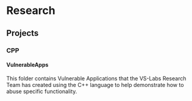 # Research
## Projects
### CPP
#### VulnerableApps

This folder contains Vulnerable Applications that the VS-Labs Research Team has created using the C++ language to help demonstrate how to abuse specific functionality.
